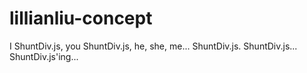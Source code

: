 # lillianliu-concept
I ShuntDiv.js, you ShuntDiv.js, he, she, me... ShuntDiv.js. ShuntDiv.js... ShuntDiv.js'ing...
